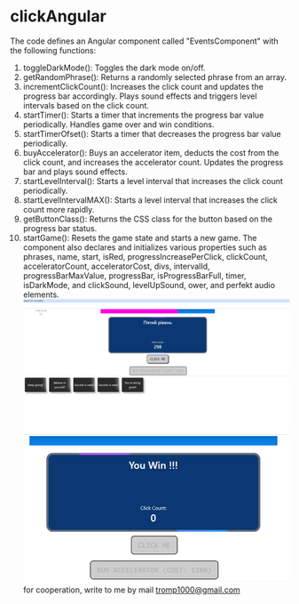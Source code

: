 # clickAngular
The code defines an Angular component called "EventsComponent" with the following functions:

1. toggleDarkMode(): Toggles the dark mode on/off.
2. getRandomPhrase(): Returns a randomly selected phrase from an array.
3. incrementClickCount(): Increases the click count and updates the progress bar accordingly. Plays sound effects and triggers level intervals based on the click count.
4. startTimer(): Starts a timer that increments the progress bar value periodically. Handles game over and win conditions.
5. startTimerOfset(): Starts a timer that decreases the progress bar value periodically.
6. buyAccelerator(): Buys an accelerator item, deducts the cost from the click count, and increases the accelerator count. Updates the progress bar and plays sound effects.
7. startLevelInterval(): Starts a level interval that increases the click count periodically.
8. startLevelIntervalMAX(): Starts a level interval that increases the click count more rapidly.
9. getButtonClass(): Returns the CSS class for the button based on the progress bar status.
10. startGame(): Resets the game state and starts a new game.
The component also declares and initializes various properties such as phrases, name, start, isRed, progressIncreasePerClick, clickCount, acceleratorCount, acceleratorCost, divs, intervalId, progressBarMaxValue, progressBar, isProgressBarFull, timer, isDarkMode, and clickSound, levelUpSound, ower, and perfekt audio elements.
![Clicker The Game](clickStart.png)
![New Game User The Wine](clickWine.png)
for cooperation, write to me by mail tromp1000@gmail.com
